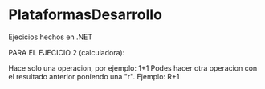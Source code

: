 # PlataformasDesarrollo
Ejecicios hechos en .NET


PARA EL EJECICIO 2 (calculadora):

Hace solo una operacion, por ejemplo: 1+1
Podes hacer otra operacion con el resultado anterior poniendo una "r". Ejemplo: R+1
